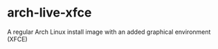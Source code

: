 arch-live-xfce
==============

A regular Arch Linux install image with an added graphical environment (XFCE)
